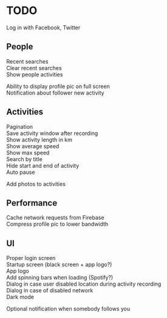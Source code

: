 # TODO

Log in with Facebook, Twitter

## People

Recent searches  
Clear recent searches  
Show people activities

Ability to display profile pic on full screen  
Notification about follower new activity

## Activities

Pagination  
Save activity window after recording  
Show activity length in km  
Show average speed  
Show max speed  
Search by title  
Hide start and end of activity  
Auto pause

Add photos to activities

## Performance

Cache network requests from Firebase   
Compress profile pic to lower bandwidth

## UI

Proper login screen  
Startup screen (black screen + app logo?)  
App logo  
Add spinning bars when loading (Spotify?)  
Dialog in case user disabled location during activity recording  
Dialog in case of disabled network  
Dark mode

Optional notification when somebody follows you
